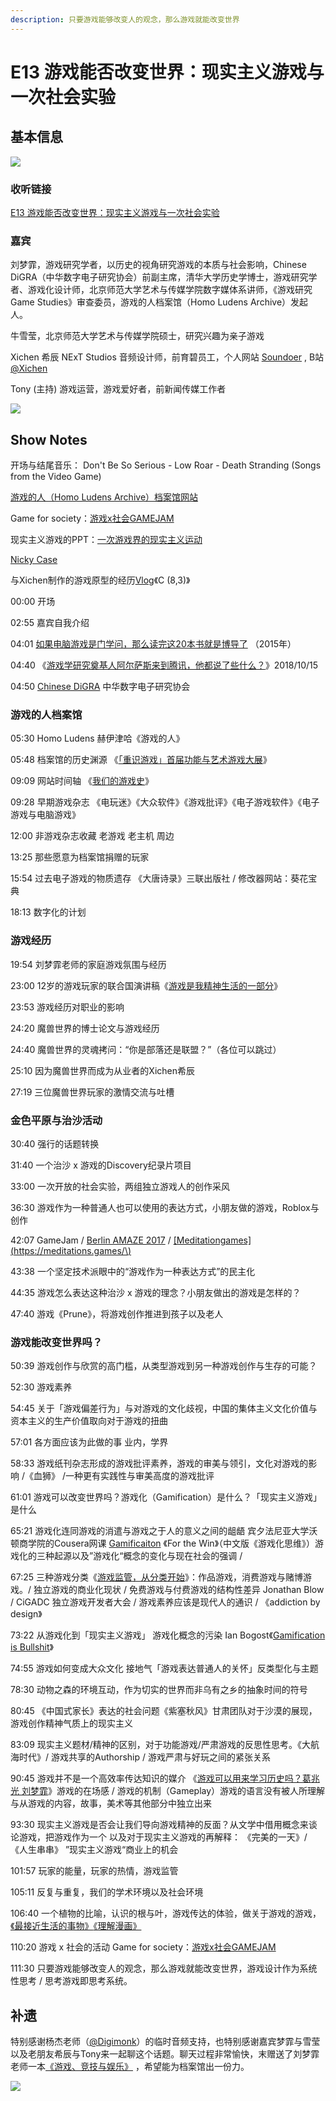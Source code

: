 ```yaml
---
description: 只要游戏能够改变人的观念，那么游戏就能改变世界
---
```


# E13 游戏能否改变世界：现实主义游戏与一次社会实验

## 基本信息

![](../.gitbook/assets/e13.png)

### 收听链接

[E13 游戏能否改变世界：现实主义游戏与一次社会实验](https://www.xiaoyuzhoufm.com/episode/5fcb851ddee9c1e16d7c2fe6?s=eyJ1IjogIjVlYmNkNzkwMjFhYzg1ODA0MTJiNzcxMCJ9)

### 嘉宾

刘梦霏，游戏研究学者，以历史的视角研究游戏的本质与社会影响，Chinese DiGRA（中华数字电子研究协会）前副主席，清华大学历史学博士，游戏研究学者、游戏化设计师，北京师范大学艺术与传媒学院数字媒体系讲师，《游戏研究 Game Studies》审查委员，游戏的人档案馆（Homo Ludens Archive）发起人。

牛雪莹，北京师范大学艺术与传媒学院硕士，研究兴趣为亲子游戏

Xichen 希辰 NExT Studios 音频设计师，前育碧员工，个人网站 [Soundoer](https://soundoer.com/) , B站 [@Xichen](https://space.bilibili.com/157914767)

Tony \(主持\) 游戏运营，游戏爱好者，前新闻传媒工作者

![](../.gitbook/assets/people.jpg)

## Show Notes

开场与结尾音乐： Don't Be So Serious - Low Roar - Death Stranding \(Songs from the Video Game\)

[游戏的人（Homo Ludens Archive）档案馆网站](https://www.gamearchive.cn/2020/06/08/%E5%85%B3%E4%BA%8E%E6%A1%A3%E6%A1%88%E9%A6%86/)

Game for society：[游戏x社会GAMEJAM](https://www.gamearchive.cn/game-for-society/)

现实主义游戏的PPT：[一次游戏界的现实主义运动](https://www.kdocs.cn/l/snE3tAEdiMHA?f=201)

[Nicky Case](https://ncase.me/)

与Xichen制作的游戏原型的经历[Vlog](https://www.bilibili.com/video/BV16J411Y7FG)《C \(8,3\)》



00:00 开场

02:55 嘉宾自我介绍

04:01 [如果电脑游戏是门学问，那么读完这20本书就是博导了](https://www.thepaper.cn/newsDetail_forward_1294382) （2015年）

04:40 《[游戏学研究奠基人阿尔萨斯来到腾讯，他都说了些什么？](https://new.qq.com/omn/20181101/20181101A1I61U.html)》2018/10/15

04:50 [Chinese DiGRA](http://www.chinesedigra.org/) 中华数字电子研究协会

### **游戏的人档案馆**

05:30 Homo Ludens 赫伊津哈《游戏的人》

05:48 档案馆的历史渊源 《[「重识游戏」首届功能与艺术游戏大展](http://game.people.com.cn/n1/2018/0910/c218877-30283729.html)》

09:09 网站时间轴 《[我们的游戏史](https://www.gamearchive.cn/2020/06/08/%E5%85%B3%E4%BA%8E%E6%A1%A3%E6%A1%88%E9%A6%86/)》

09:28 早期游戏杂志 《电玩迷》《大众软件》《游戏批评》《电子游戏软件》《电子游戏与电脑游戏》

12:00 非游戏杂志收藏 老游戏 老主机 周边

13:25 那些愿意为档案馆捐赠的玩家

15:54 过去电子游戏的物质遗存 《大唐诗录》三联出版社 / 修改器网站：葵花宝典

18:13 数字化的计划

### **游戏经历**

19:54 刘梦霏老师的家庭游戏氛围与经历

23:00 12岁的游戏玩家的联合国演讲稿《[游戏是我精神生活的一部分](https://mp.weixin.qq.com/s/HLJBm6UhmDD5T8W4slOT1A)》

23:53 游戏经历对职业的影响

24:20 魔兽世界的博士论文与游戏经历

24:40 魔兽世界的灵魂拷问：“你是部落还是联盟？”（各位可以跳过）

25:10 因为魔兽世界而成为从业者的Xichen希辰

27:19 三位魔兽世界玩家的激情交流与吐槽

### **金色平原与治沙活动**

30:40 强行的话题转换

31:40 一个治沙 x 游戏的Discovery纪录片项目

33:00 一次开放的社会实验，两组独立游戏人的创作采风

36:30 游戏作为一种普通人也可以使用的表达方式，小朋友做的游戏，Roblox与创作

42:07 GameJam / [Berlin AMAZE 2017](http://2017.amaze-berlin.de/) / [\[Meditationgames\]\(https://meditations.games/\)](%5BMeditationgames%5D%28https://meditations.games/%29)

43:38 一个坚定技术派眼中的“游戏作为一种表达方式”的民主化

44:35 游戏怎么表达这种治沙 x 游戏的理念？小朋友做出的游戏是怎样的？

47:40 游戏《Prune》，将游戏创作推进到孩子以及老人

### **游戏能改变世界吗？**

50:39 游戏创作与欣赏的高门槛，从类型游戏到另一种游戏创作与生存的可能？

52:30 游戏素养

54:45 关于「游戏偏差行为」与对游戏的文化歧视，中国的集体主义文化价值与资本主义的生产价值取向对于游戏的扭曲

57:01 各方面应该为此做的事 业内，学界

58:33 游戏纸刊杂志形成的游戏批评素养，游戏的审美与领引，文化对游戏的影响 /《血狮》 /一种更有实践性与审美高度的游戏批评

61:01 游戏可以改变世界吗？游戏化（Gamification）是什么？「现实主义游戏」是什么

65:21 游戏化连同游戏的消遣与游戏之于人的意义之间的龃龉 宾夕法尼亚大学沃顿商学院的Cousera网课 [Gamificaiton](https://www.coursera.org/learn/gamification) 《For the Win》（中文版《游戏化思维》）游戏化的三种起源以及”游戏化“概念的变化与现在社会的强调 /

67:25 三种游戏分类《[游戏监管，从分类开始](https://mp.weixin.qq.com/s/Qb5BN9NNyd6TCterKbnogg)》：作品游戏，消费游戏与赌博游戏。/ 独立游戏的商业化现状 / 免费游戏与付费游戏的结构性差异 Jonathan Blow / CiGADC 独立游戏开发者大会 / 游戏素养应该是现代人的通识 / 《addiction by design》

73:22 从游戏化到「现实主义游戏」 游戏化概念的污染 Ian Bogost《[Gamification is Bullshit](http://bogost.com/writing/blog/gamification_is_bullshit/)》

74:55 游戏如何变成大众文化 接地气「游戏表达普通人的关怀」反类型化与主题

78:30 动物之森的环境互动，作为切实的世界而非乌有之乡的抽象时间的符号

80:45 《中国式家长》表达的社会问题《紫塞秋风》甘肃团队对于沙漠的展现，游戏创作精神气质上的现实主义

83:09 现实主义题材/精神的区别，对于功能游戏/严肃游戏的反思性思考。《大航海时代》/ 游戏共享的Authorship / 游戏严肃与好玩之间的紧张关系

90:45 游戏并不是一个高效率传达知识的媒介 《[游戏可以用来学习历史吗？葛兆光 刘梦霏](https://mp.weixin.qq.com/s/soz_NkvJOsT1aw7Ok9eAjA)》游戏的在场感 / 游戏的机制（Gameplay）游戏的语言没有被人所理解与从游戏的内容，故事，美术等其他部分中独立出来

93:30 现实主义游戏是否会让我们导向游戏精神的反面？从文学中借用概念来谈论游戏，把游戏作为一个 以及对于现实主义游戏的再解释： 《完美的一天》/ 《人生串串》 ”现实主义游戏“商业上的机会

101:57 玩家的能量，玩家的热情，游戏监管

105:11 反复与重复，我们的学术环境以及社会环境

106:40 一个植物的比喻，认识的根与叶，游戏传达的体验，做关于游戏的游戏，[《最接近生活的事物》](https://book.douban.com/subject/27073501/)[《理解漫画》](https://book.douban.com/subject/26336970/)

110:20 游戏 x 社会的活动 Game for society：[游戏x社会GAMEJAM](https://www.gamearchive.cn/game-for-society/)

111:30 只要游戏能够改变人的观念，那么游戏就能改变世界，游戏设计作为系统性思考 / 思考游戏即思考系统。

## 补遗

特别感谢杨杰老师（[@Digimonk](https://weibo.com/u/1717784427)）的临时音频支持，也特别感谢嘉宾梦霏与雪莹以及老朋友希辰与Tony来一起聊这个话题。聊天过程非常愉快，末赠送了刘梦霏老师一本[《游戏、竞技与娱乐》](https://book.douban.com/subject/4209078/) ，希望能为档案馆出一份力。

![](../.gitbook/assets/book.jpg)

